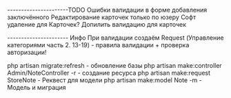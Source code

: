 ----------------------TODO
Ошибки валидации в форме добавления заключённого
Редактирование карточек только по юзеру
Софт удаление для Карточек?
Допилить валидацию для карточек

---------------------- Инфо
При валидации создаём Request (Управление категориями часть 2. 13-19) - правила валидации + проверка авторизации!

php artisan migrate:refresh - обновление базы
php artisan make:controller Admin/NoteController -r - создание ресурса
php artisan make:request StoreNote - Реквест для модели
php artisan make:model Note -m  - Модель и миграция
